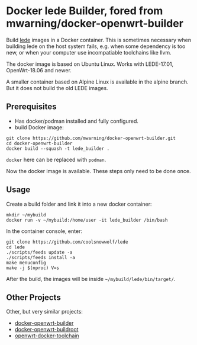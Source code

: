 # Docker lede Builder, fored from mwarning/docker-openwrt-builder

Build [lede](https://github.com/coolsnowwolf/lede) images in a Docker container. This is sometimes necessary when building lede on the host system fails, e.g. when some dependency is too new, or when your computer use incompatiable toolchains like llvm.

The docker image is based on Ubuntu Linux.
Works with LEDE-17.01, OpenWrt-18.06 and newer.

A smaller container based on Alpine Linux is available in the alpine branch. But it does not build the old LEDE images.

## Prerequisites

* Has docker/podman installed and fully configured.
* build Docker image:

```
git clone https://github.com/mwarning/docker-openwrt-builder.git
cd docker-openwrt-builder
docker build --squash -t lede_builder .
```

`docker` here can be replaced with `podman`.

Now the docker image is available. These steps only need to be done once.

## Usage

Create a build folder and link it into a new docker container:
```
mkdir ~/mybuild
docker run -v ~/mybuild:/home/user -it lede_builder /bin/bash
```

In the container console, enter:

```
git clone https://github.com/coolsnowwolf/lede
cd lede
./scripts/feeds update -a
./scripts/feeds install -a
make menuconfig
make -j $(nproc) V=s
```

After the build, the images will be inside `~/mybuild/lede/bin/target/`.

## Other Projects

Other, but very similar projects:

* [docker-openwrt-builder](https://github.com/mwarning/docker-openwrt-docker)
* [docker-openwrt-buildroot](https://github.com/noonien/docker-openwrt-buildroot)
* [openwrt-docker-toolchain](https://github.com/mchsk/openwrt-docker-toolchain)

